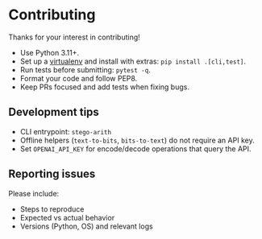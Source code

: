 # Contributing

Thanks for your interest in contributing!

- Use Python 3.11+.
- Set up a [virtualenv](virtualenv.md) and install with extras: `pip install .[cli,test]`.
- Run tests before submitting: `pytest -q`.
- Format your code and follow PEP8.
- Keep PRs focused and add tests when fixing bugs.

## Development tips

- CLI entrypoint: `stego-arith`
- Offline helpers (`text-to-bits`, `bits-to-text`) do not require an API key.
- Set `OPENAI_API_KEY` for encode/decode operations that query the API.

## Reporting issues

Please include:
- Steps to reproduce
- Expected vs actual behavior
- Versions (Python, OS) and relevant logs
